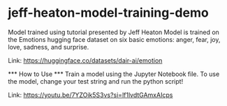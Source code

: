 # jeff-heaton-model-training-demo

Model trained using tutorial presented by Jeff Heaton
Model is trained on the Emotions hugging face dataset on six basic emotions: anger, fear, joy, love, sadness, and surprise. 

Link: https://huggingface.co/datasets/dair-ai/emotion

*** How to Use *** 
Train a model using the Jupyter Notebook file.
To use the model, change your test string and run the python script! 

Link: https://youtu.be/7YZOik5S3vs?si=lf1lvdtGAmxAIcps
